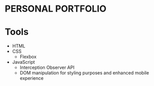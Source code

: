 # PERSONAL PORTFOLIO

# Tools 
* HTML
* CSS
  * Flexbox
* JavaScript
  * Interception Observer API
  * DOM manipulation for styling purposes and enhanced mobile experience
  

  
